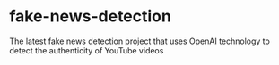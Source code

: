 # fake-news-detection
The latest fake news detection project that uses OpenAI technology to detect the authenticity of YouTube videos
